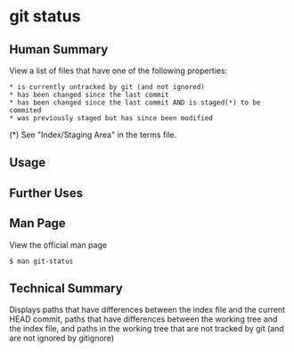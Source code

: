 git status
==========

Human Summary
-------------
View a list of files that have one of the following properties:

    * is currently untracked by git (and not ignored)
    * has been changed since the last commit
    * has been changed since the last commit AND is staged(*) to be commited
    * was previously staged but has since been modified

(*) See "Index/Staging Area" in the terms file. 

Usage
-----

Further Uses
------------

Man Page
--------

View the official man page
    
    $ man git-status

Technical Summary
-----------------
Displays paths that have differences between the index file and the current
HEAD commit, paths that have differences between the working tree and the index
file, and paths in the working tree that are not tracked by git (and are not
ignored by gitignore)
